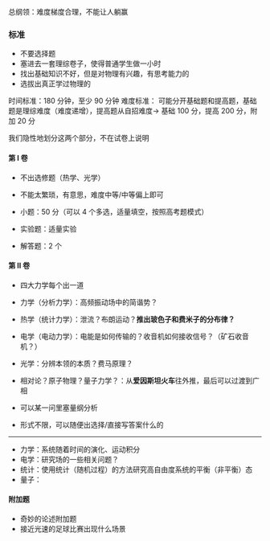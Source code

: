 总纲领：难度梯度合理，不能让人躺赢

### 标准
- 不要选择题
- 塞进去一套理综卷子，使得普通学生做一小时
- 找出基础知识不好，但是对物理有兴趣，有思考能力的
- 选拔出真正学过物理的

时间标准：180 分钟，至少 90 分钟
难度标准：
可能分开基础题和提高题，基础题是理综难度（难度递增），提高题从自招难度->
基础 100 分，提高 200 分，附加 20 分



我们隐性地划分这两个部分，不在试卷上说明
#### 第 I 卷
- 不出选修题（热学、光学）
- 不能太繁琐，有意思，难度中等/中等偏上即可

- 小题：50 分（可以 4 个多选，适量填空，按照高考题模式）
- 实验题：适量实验
- 解答题：2 个

#### 第 II 卷
- 四大力学每个出一道
- 力学（分析力学）：高频振动场中的简谐势？
- 热学（统计力学）：泄流？布朗运动？**推出玻色子和费米子的分布律？**
- 电学（电动力学）：电能是如何传输的？收音机如何接收信号？（矿石收音机？）
- 光学：分辨本领的本质？费马原理？
- 相对论？原子物理？量子力学？：从**爱因斯坦火车**往外推，最后可以过渡到广相

- 可以某一问里塞量纲分析
- 形式不限，可以随便出选择/直接写答案什么的
---


- 力学：系统随着时间的演化、运动积分
- 电学：研究场的一些相关问题？
- 统计：使用统计（随机过程）的方法研究高自由度系统的平衡（非平衡）态
- 量子：

#### 附加题
- 奇妙的论述附加题
- 接近光速的足球比赛出现什么场景